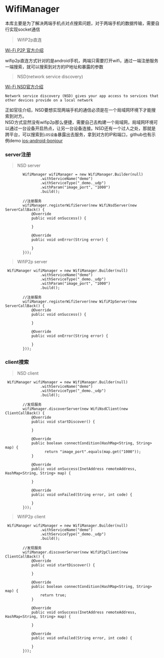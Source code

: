 # WifiManager

本库主要是为了解决两端手机点对点搜索问题，对于两端手机的数据传输，需要自行实现socket通信

>WifiP2p直连


[Wi-Fi P2P 官方介绍](https://developer.android.google.cn/guide/topics/connectivity/wifip2p)

wifip2p直连方式针对的是android手机，两端只需要打开wifi，通过一端注册服务一端搜索，就可以搜索到对方的IP地址和暴露的参数

>NSD(network service discovery)

[Wi-Fi NSD官方介绍](https://developer.android.google.cn/training/connect-devices-wirelessly/nsd)
```
Network service discovery (NSD) gives your app access to services that other devices provide on a local network
```
正如官往介绍，NSD要想实现两端手机的通信必须是在一个局域网环境下才能搜索到对方。</br>
NSD方式显然没有wifip2p那么便捷，需要自己去构建一个局域网，局域网环境可以通过一台设备开启热点，让另一台设备连接。NSD还有一个过人之处，那就是跨平台，可以搜索到```iOS设备```暴露出去服务，拿到对方的IP和端口，github也有示例demo [ios-android-bonjour](https://github.com/jaanus/ios-android-bonjour)

### server注册

> NSD server
```
        WifiManager wifiManager = new WifiManager.Builder(null)
                .withServiceName("demo")
                .withServiceType("_demo._udp")
                .withParam("image_port", "1000")
                .build();

        //注册服务
        wifiManager.registerWifiServer(new WifiNsdServer(new ServerCallBack() {
            @Override
            public void onSuccess() {

            }

            @Override
            public void onError(String error) {

            }
        }));
```
> WifiP2p server
```
 WifiManager wifiManager = new WifiManager.Builder(null)
                .withServiceName("demo")
                .withServiceType("_demo._udp")
                .withParam("image_port", "1000")
                .build();

        //注册服务
        wifiManager.registerWifiServer(new WifiP2pServer(new ServerCallBack() {
            @Override
            public void onSuccess() {

            }

            @Override
            public void onError(String error) {

            }
        }));
```

### client搜索
>NSD client
```
 WifiManager wifiManager = new WifiManager.Builder(null)
                .withServiceName("demo")
                .withServiceType("_demo._udp")
                .build();

        //发现服务
        wifiManager.discoverServer(new WifiNsdClient(new ClientCallBack() {
            @Override
            public void startDiscover() {

            }

            @Override
            public boolean connectCondition(HashMap<String, String> map) {
                  return "image_port".equals(map.get("1000"));
            }

            @Override
            public void onSuccess(InetAddress remoteAddress, HashMap<String, String> map) {

            }

            @Override
            public void onFailed(String error, int code) {

            }
        }));
```
>WifiP2p client
```
 WifiManager wifiManager = new WifiManager.Builder(null)
                .withServiceName("demo")
                .withServiceType("_demo._udp")
                .build();

        //发现服务
        wifiManager.discoverServer(new WifiP2pClient(new ClientCallBack() {
            @Override
            public void startDiscover() {

            }

            @Override
            public boolean connectCondition(HashMap<String, String> map) {
                return true;
            }

            @Override
            public void onSuccess(InetAddress remoteAddress, HashMap<String, String> map) {

            }

            @Override
            public void onFailed(String error, int code) {

            }
        }));
```
